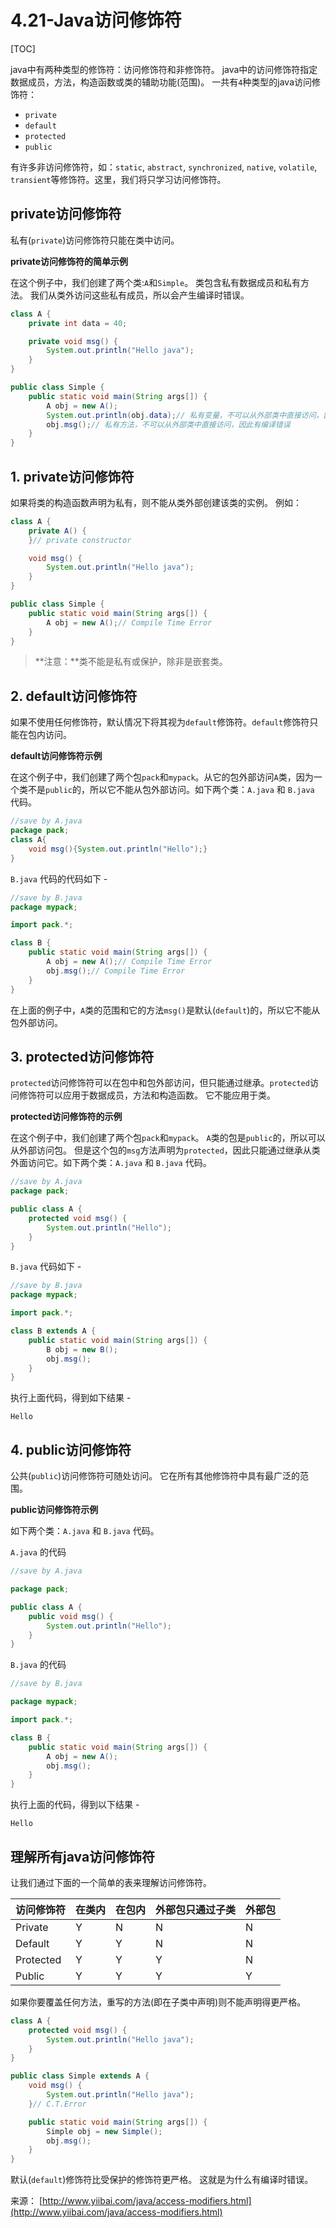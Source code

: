 # 4.21-Java访问修饰符

[TOC]

java中有两种类型的修饰符：访问修饰符和非修饰符。
java中的访问修饰符指定数据成员，方法，构造函数或类的辅助功能(范围)。
一共有`4`种类型的java访问修饰符：

- `private`
- `default`
- `protected`
- `public`

有许多非访问修饰符，如：`static`, `abstract`, `synchronized`, `native`, `volatile`, `transient`等修饰符。这里，我们将只学习访问修饰符。

## private访问修饰符

私有(`private`)访问修饰符只能在类中访问。

**private访问修饰符的简单示例**

在这个例子中，我们创建了两个类:`A`和`Simple`。 类包含私有数据成员和私有方法。 我们从类外访问这些私有成员，所以会产生编译时错误。

```java
class A {
    private int data = 40;

    private void msg() {
        System.out.println("Hello java");
    }
}

public class Simple {
    public static void main(String args[]) {
        A obj = new A();
        System.out.println(obj.data);// 私有变量，不可以从外部类中直接访问，因此有编译错误
        obj.msg();// 私有方法，不可以从外部类中直接访问，因此有编译错误
    }
}

```

## 1. private访问修饰符

如果将类的构造函数声明为私有，则不能从类外部创建该类的实例。 例如：

```java
class A {
    private A() {
    }// private constructor

    void msg() {
        System.out.println("Hello java");
    }
}

public class Simple {
    public static void main(String args[]) {
        A obj = new A();// Compile Time Error
    }
}

```

> **注意：**类不能是私有或保护，除非是嵌套类。

## 2. default访问修饰符

如果不使用任何修饰符，默认情况下将其视为`default`修饰符。`default`修饰符只能在包内访问。

**default访问修饰符示例**

在这个例子中，我们创建了两个包`pack`和`mypack`。从它的包外部访问`A`类，因为一个类不是`public`的，所以它不能从包外部访问。如下两个类：`A.java` 和 `B.java` 代码。

```java
//save by A.java  
package pack;  
class A{  
    void msg(){System.out.println("Hello");}  
}

```

`B.java` 代码的代码如下 -

```java
//save by B.java  
package mypack;

import pack.*;

class B {
    public static void main(String args[]) {
        A obj = new A();// Compile Time Error
        obj.msg();// Compile Time Error
    }
}

```

在上面的例子中，`A`类的范围和它的方法`msg()`是默认(`default`)的，所以它不能从包外部访问。

## 3. protected访问修饰符

`protected`访问修饰符可以在包中和包外部访问，但只能通过继承。`protected`访问修饰符可以应用于数据成员，方法和构造函数。 它不能应用于类。

**protected访问修饰符的示例**

在这个例子中，我们创建了两个包`pack`和`mypack`。 `A`类的包是`public`的，所以可以从外部访问包。 但是这个包的`msg`方法声明为`protected`，因此只能通过继承从类外面访问它。如下两个类：`A.java` 和 `B.java` 代码。

```java
//save by A.java  
package pack;

public class A {
    protected void msg() {
        System.out.println("Hello");
    }
}

```

`B.java` 代码如下 -

```java
//save by B.java  
package mypack;

import pack.*;

class B extends A {
    public static void main(String args[]) {
        B obj = new B();
        obj.msg();
    }
}

```

执行上面代码，得到如下结果 -

```
Hello

```

## 4. public访问修饰符

公共(`public`)访问修饰符可随处访问。 它在所有其他修饰符中具有最广泛的范围。

**public访问修饰符示例**

如下两个类：`A.java` 和 `B.java` 代码。

`A.java` 的代码

```java
//save by A.java  

package pack;

public class A {
    public void msg() {
        System.out.println("Hello");
    }
}

```

`B.java` 的代码

```java
//save by B.java  

package mypack;

import pack.*;

class B {
    public static void main(String args[]) {
        A obj = new A();
        obj.msg();
    }
}

```

执行上面的代码，得到以下结果 -

```
Hello

```

## 理解所有java访问修饰符

让我们通过下面的一个简单的表来理解访问修饰符。

| 访问修饰符     | 在类内  | 在包内  | 外部包只通过子类 | 外部包  |
| --------- | ---- | ---- | -------- | ---- |
| Private   | Y    | N    | N        | N    |
| Default   | Y    | Y    | N        | N    |
| Protected | Y    | Y    | Y        | N    |
| Public    | Y    | Y    | Y        | Y    |

如果你要覆盖任何方法，重写的方法(即在子类中声明)则不能声明得更严格。

```java
class A {
    protected void msg() {
        System.out.println("Hello java");
    }
}

public class Simple extends A {
    void msg() {
        System.out.println("Hello java");
    }// C.T.Error

    public static void main(String args[]) {
        Simple obj = new Simple();
        obj.msg();
    }
}

```

默认(`default`)修饰符比受保护的修饰符更严格。 这就是为什么有编译时错误。

来源： [http://www.yiibai.com/java/access-modifiers.html](http://www.yiibai.com/java/access-modifiers.html)